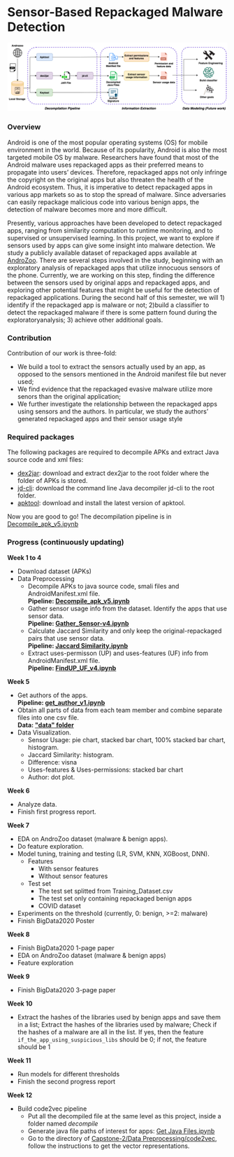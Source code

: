 # Sensor-Based Repackaged Malware Detection
![visual](https://github.com/Programming-Systems-Lab/Capstone-2/blob/master/visual2.png)

### Overview
Android is one of the most popular operating systems (OS) for mobile environment in the world. Because of its popularity, Android is also the most targeted mobile OS by malware. Researchers have found that most of the Android malware uses repackaged apps as their preferred means to propagate into users’ devices. Therefore, repackaged apps not only infringe the copyright on the original apps but also threaten the health of the Android ecosystem. Thus, it is imperative to detect repackaged apps in various app markets so as to stop the spread of malware. Since adversaries can easily repackage malicious code into various benign apps, the detection of malware becomes more and more difficult.  

Presently, various approaches have been developed to detect repackaged apps, ranging from similarity computation to runtime monitoring, and to supervised or unsupervised learning. In this project, we want to explore if sensors used by apps can give some insight into malware detection. We study a publicly available dataset of repackaged apps available at [AndroZoo](https://androzoo.uni.lu/api_doc). There are several steps involved in the study, beginning with an exploratory analysis of repackaged apps that utilize innocuous sensors of the phone. Currently, we are working on this step, finding the difference between the sensors used by original apps and repackaged apps, and exploring other potential features that might be useful for the detection of repackaged applications. During the second half of this semester, we will 1) identify if the repackaged app is malware or not; 2)build a classifier to detect the repackaged malware if there is some pattern found during the exploratoryanalysis; 3) achieve other additional goals.

### Contribution
Contribution of our work is three-fold:
* We build a tool to extract the sensors actually used by an app, as opposed to the sensors mentioned in the Android manifest file but never used;
* We find evidence that the repackaged evasive malware utilize more senors than the original application;
* We further investigate the relationship between the repackaged apps using sensors and the authors. In particular, we study the authors’ generated repackaged apps and their sensor usage style


### Required packages
The following packages are required to decompile APKs and extract Java source code and xml files: <br/>
* [dex2jar](https://github.com/pxb1988/dex2jar): download and extract dex2jar to the root folder where the folder of APKs is stored. <br/>
* [jd-cli](https://github.com/kwart/jd-cli): download the command line Java decompiler jd-cli to the root folder. <br/>
* [apktool](https://github.com/kwart/jd-cli): download and install the latest version of apktool. <br/>

Now you are good to go! The decompilation pipeline is in [Decompile_apk_v5.ipynb](https://github.com/Programming-Systems-Lab/Capstone-2/blob/master/Data%20Preprocessing/Decompile_apk_v5.ipynb)


### Progress (continuously updating)

**Week 1 to 4**
* Download dataset (APKs)
* Data Preprocessing
  * Decompile APKs to java source code, smali files and AndroidManifest.xml file. <br/>
    **Pipeline: [Decompile_apk_v5.ipynb](https://github.com/Programming-Systems-Lab/Capstone-2/blob/master/Data%20Preprocessing/Decompile_apk_v5.ipynb)**
  * Gather sensor usage info from the dataset. Identify the apps that use sensor data. <br/> 
    **Pipeline: [Gather_Sensor-v4.ipynb](https://github.com/Programming-Systems-Lab/Capstone-2/blob/master/Data%20Preprocessing/Gather_Sensor-v4.ipynb)**
  * Calculate Jaccard Similarity and only keep the original-repackaged pairs that use sensor data. <br/> 
    **Pipeline: [Jaccard Similarity.ipynb](https://github.com/Programming-Systems-Lab/Capstone-2/blob/master/Data%20Preprocessing/Jaccard%20Similarity.ipynb)**
  * Extract uses-permisson (UP) and uses-features (UF) info from AndroidManifest.xml file. <br/> 
    **Pipeline: [FindUP_UF_v4.ipynb](https://github.com/Programming-Systems-Lab/Capstone-2/blob/master/Data%20Preprocessing/FindUP_UF_v4.ipynb)**
  
**Week 5**
* Get authors of the apps. <br/>
  **Pipeline: [get_author_v1.ipynb](https://github.com/Programming-Systems-Lab/Capstone-2/blob/master/Data%20Preprocessing/get_author_v1.ipynb)**
* Obtain all parts of data from each team member and combine separate files into one csv file. <br/>
  **Data: ["data" folder](https://github.com/Programming-Systems-Lab/Capstone-2/tree/master/data)**
* Data Visualization. <br/>
  * Sensor Usage: pie chart, stacked bar chart, 100% stacked bar chart, histogram. <br/>
  * Jaccard Similarity: histogram. <br/>
  * Difference: visna <br/>
  * Uses-features & Uses-permissions: stacked bar chart <br/>
  * Author: dot plot. <br/>
 
**Week 6**
* Analyze data. <br/>
* Finish first progress report. <br/>

**Week 7**
* EDA on AndroZoo dataset (malware & benign apps). <br/>
* Do feature exploration. <br/>
* Model tuning, training and testing (LR, SVM, KNN, XGBoost, DNN). <br/>
  * Features <br/>
    * With sensor features <br/>
    * Without sensor features <br/>
  * Test set <br/>
    * The test set splitted from Training_Dataset.csv <br/>
    * The test set only containing repackaged benign apps <br/>
    * COVID dataset <br/>
* Experiments on the threshold (currently, 0: benign, >=2: malware) <br/>
* Finish BigData2020 Poster <br/>

**Week 8**
* Finish BigData2020 1-page paper <br/>
* EDA on AndroZoo dataset (malware & benign apps) <br/>
* Feature exploration <br/>

**Week 9**
* Finish BigData2020 3-page paper <br/>

**Week 10**
* Extract the hashes of the libraries used by benign apps and save them in a list; Extract the hashes of the libraries used by malware; Check if the hashes of a malware are all in the list. If yes, then the feature `if_the_app_using_suspicious_libs` should be 0; if not, the feature should be 1  <br/>


**Week 11**
* Run models for different thresholds  <br/>
* Finish the second progress report  <br/>

**Week 12**
* Build code2vec pipeline <br/>
  * Put all the decompiled file at the same level as this project, inside a folder named *decompile*
  * Generate java file paths of interest for apps: [Get Java Files.ipynb](https://github.com/Programming-Systems-Lab/Capstone-2/blob/master/Data%20Preprocessing/Get%20Java%20Files.ipynb)<br />
  * Go to the directory of [Capstone-2/Data Preprocessing/code2vec](https://github.com/Programming-Systems-Lab/Capstone-2/tree/master/Data%20Preprocessing/code2vec), follow the instructions to get the vector representations.

